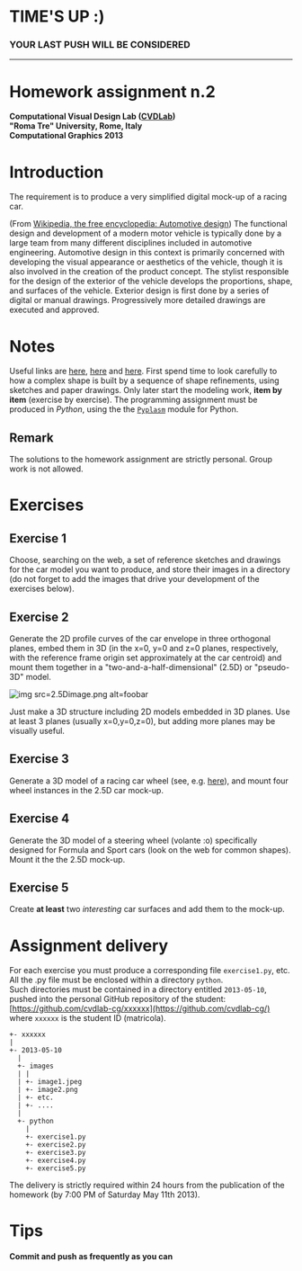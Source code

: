 
# TIME'S UP :)

### YOUR LAST PUSH WILL BE CONSIDERED

- - -

# Homework assignment n.2
**Computational Visual Design Lab ([CVDLab](https://github.com/cvdlab))**   
**"Roma Tre" University, Rome, Italy**   
**Computational Graphics 2013**   

# Introduction

The requirement is to produce a very simplified digital mock-up of a racing car.

(From [Wikipedia, the free encyclopedia: Automotive design](http://en.wikipedia.org/wiki/Automotive_design))
The functional design and development of a modern motor vehicle is typically done by a large team from many different disciplines included in automotive engineering. Automotive design in this context is primarily concerned with developing the visual appearance or aesthetics of the vehicle, though it is also involved in the creation of the product concept.
The stylist responsible for the design of the exterior of the vehicle develops the proportions, shape, and surfaces of the vehicle. Exterior design is first done by a series of digital or manual drawings. Progressively more detailed drawings are executed and approved.


# Notes

Useful links are [here](https://www.google.it/search?q=draw+ferrari+cars&source=lnms&tbm=isch&sa=X&ei=u_mMUdWWC8nBswbQuYHYBg&ved=0CAoQ_AUoAQ), [here](http://store.ferrari.com/it/collezionismo/modelli-da-collezione/) and [here](https://www.facebook.com/media/set/?set=a.10150411004934780.375266.239718954779&type=3).
First spend time to look carefully to how a complex shape is built by a sequence of shape refinements, using sketches and paper drawings. Only later start the modeling work, **item by item** (exercise by exercise).
The programming assignment must be produced in *Python*, using the the [`Pyplasm`](https://github.com/plasm-language/pyplasm) module for Python.

## Remark

The solutions to the homework assignment are strictly personal. Group work is not allowed.

# Exercises

## Exercise 1

Choose, searching on the web, a set of reference sketches and drawings for the car model you want to produce, and store their images in a directory (do not forget to add the images that drive your development of the exercises below).

## Exercise 2

Generate the 2D profile curves of the car envelope in three orthogonal planes, embed them in 3D (in the x=0, y=0 and z=0 planes, respectively, with the reference frame origin set approximately at the car centroid) and mount them together in a "two-and-a-half-dimensional" (2.5D) or "pseudo-3D" model.

![img src=2.5Dimage.png alt=foobar](http://www.dia.uniroma3.it/~paoluzzi/web/pao/fig/2.5Dimage.png)

Just make a 3D structure including 2D models embedded in 3D planes.
Use at least 3 planes (usually x=0,y=0,z=0), but adding more planes may be visually useful.

## Exercise 3

Generate a 3D model of a racing car wheel (see, e.g. [here](https://www.google.it/search?hl=en&site=imghp&tbm=isch&source=hp&biw=968&bih=606&q=racing+car+wheels&oq=racing+car+wheels)),
and mount four wheel instances in the 2.5D car mock-up.

## Exercise 4

Generate the 3D model of a steering wheel (volante :o) specifically designed for Formula and Sport cars (look on the web for common shapes). Mount it the the 2.5D mock-up.

## Exercise 5

Create **at least** two *interesting* car surfaces and add them to the mock-up.

# Assignment delivery

For each exercise you must produce a corresponding file `exercise1.py`, etc.   
All the .py file must be enclosed within a directory `python`.   
Such directories must be contained in a directory entitled `2013-05-10`,   
pushed into the personal GitHub repository of the student: [https://github.com/cvdlab-cg/xxxxxx](https://github.com/cvdlab-cg/)   
where `xxxxxx` is the student ID  (matricola).

```
+- xxxxxx
|
+- 2013-05-10
  |
  +- images
  | |
  | +- image1.jpeg
  | +- image2.png
  | +- etc.
  | +- ....
  |
  +- python
    |
    +- exercise1.py
    +- exercise2.py
    +- exercise3.py
    +- exercise4.py
    +- exercise5.py
```

The delivery is strictly required within 24 hours from the publication of the homework (by 7:00 PM of Saturday May 11th 2013).

# Tips

#### Commit and push as frequently as you can



